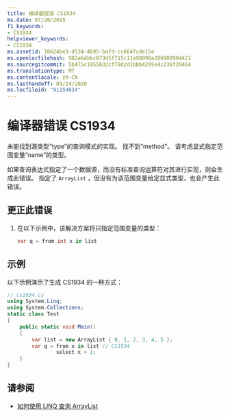 ```yaml
---
title: 编译器错误 CS1934
ms.date: 07/20/2015
f1_keywords:
- CS1934
helpviewer_keywords:
- CS1934
ms.assetid: 18624be3-d534-4695-bafd-cc664fcde15e
ms.openlocfilehash: 982a6dbbc873d5f715c11a98090a206900994421
ms.sourcegitcommit: 5b475c1855b32cf78d2d1bbb4295e4c236f39464
ms.translationtype: MT
ms.contentlocale: zh-CN
ms.lasthandoff: 09/24/2020
ms.locfileid: "91154634"
---
```

# <a name="compiler-error-cs1934"></a>编译器错误 CS1934

未能找到源类型“type”的查询模式的实现。 找不到“method”。 请考虑显式指定范围变量“name”的类型。  
  
 如果查询表达式指定了一个数据源，而没有标准查询运算符对其进行实现，则会生成此错误。 指定了 `ArrayList` ，但没有为该范围变量给定显式类型，也会产生此错误。  
  
## <a name="to-correct-this-error"></a>更正此错误  
  
1. 在以下示例中，该解决方案将只指定范围变量的类型：  
  
    ```csharp  
    var q = from int x in list  
    ```  
  
## <a name="example"></a>示例  

 以下示例演示了生成 CS1934 的一种方式：  
  
```csharp  
// cs1934.cs  
using System.Linq;  
using System.Collections;  
static class Test  
{  
    public static void Main()  
    {  
        var list = new ArrayList { 0, 1, 2, 3, 4, 5 };  
        var q = from x in list // CS1934  
                select x + 1;  
    }  
}  
```  
  
## <a name="see-also"></a>请参阅

- [如何使用 LINQ 查询 ArrayList](../programming-guide/concepts/linq/how-to-query-an-arraylist-with-linq.md)
